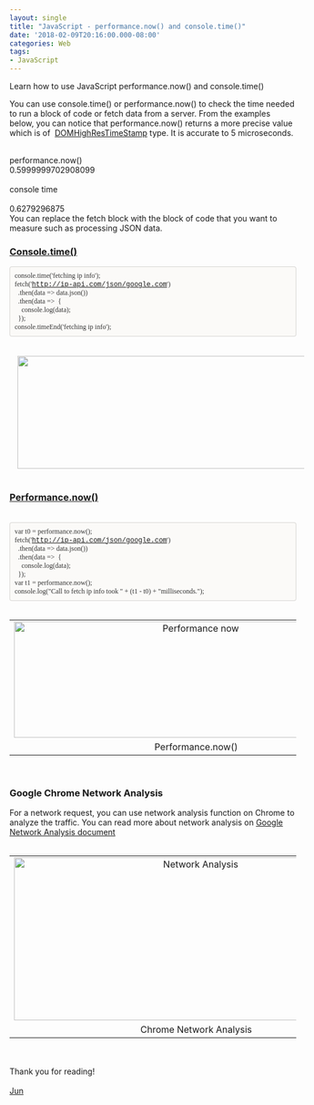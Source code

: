 ```yaml
---
layout: single
title: "JavaScript - performance.now() and console.time()"
date: '2018-02-09T20:16:00.000-08:00'
categories: Web
tags:
- JavaScript
---
```

Learn how to use JavaScript performance.now() and console.time()  

You can use console.time() or performance.now() to check the time needed to run a block of code or fetch data from a server. From the examples below, you can notice that performance.now() returns a more precise value which is of&nbsp;&nbsp;<a href="https://developer.mozilla.org/en-US/docs/Web/API/DOMHighResTimeStamp" target="_blank">DOMHighResTimeStamp</a> type. It is accurate to 5 microseconds.<br /><div><br /></div><div>performance.now()</div><div>0.5999999702908099 </div><div><br /></div><div>console time </div><!--?xml version="1.0" encoding="UTF-8"?-->  <br /><div>0.6279296875</div><div>You can replace the fetch block with the block of code that you want to measure such as processing JSON data.&nbsp;</div><h3><a href="https://developer.mozilla.org/en-US/docs/Web/API/Console/time" target="_blank">Console.time()</a></h3><div><div style="-en-codeblock: true; background-color: #fbfaf8; border-bottom-left-radius: 4px; border-bottom-right-radius: 4px; border-top-left-radius: 4px; border-top-right-radius: 4px; border: 1px solid rgba(0, 0, 0, 0.14902); box-sizing: border-box; color: #333333; font-family: Monaco, Menlo, Consolas, 'Courier New', monospace; font-size: 12px; padding: 8px;"><div><span style="font-family: &quot;monaco&quot;;">console.time('fetching ip info');</span></div><div><span style="font-family: &quot;monaco&quot;;">fetch('</span><a href="http://ip-api.com/json/google.com" style="color: #333333; font-family: Monaco;">http://ip-api.com/json/google.com</a><span style="font-family: &quot;monaco&quot;;">')</span></div><div><span style="font-family: &quot;monaco&quot;;">&nbsp;&nbsp;.then(data =&gt; data.json())</span></div><div><span style="font-family: &quot;monaco&quot;;">&nbsp;&nbsp;.then(data =&gt;&nbsp;&nbsp;{</span></div><div><span style="font-family: &quot;monaco&quot;;">&nbsp;&nbsp;&nbsp;&nbsp;console.log(data);</span></div><div><span style="font-family: &quot;monaco&quot;;">&nbsp;&nbsp;});</span></div><div><span style="font-family: &quot;monaco&quot;;">console.timeEnd('fetching ip info');</span></div></div></div><div><br /></div><div><br /></div><div style="text-align: center;"><a href="https://1.bp.blogspot.com/-xC67Lic2RQ4/Wn1NSHZX8vI/AAAAAAAAAY4/lQqzIqy2pzQe0kyOpZP9oXCxyxU-WtKUACLcBGAs/s1600/chrome-console-time.png" imageanchor="1" style="margin-left: 1em; margin-right: 1em;"><img border="0" data-original-height="353" data-original-width="1141" height="198" src="https://1.bp.blogspot.com/-xC67Lic2RQ4/Wn1NSHZX8vI/AAAAAAAAAY4/lQqzIqy2pzQe0kyOpZP9oXCxyxU-WtKUACLcBGAs/s640/chrome-console-time.png" width="640" /></a></div><br /><h3><a href="https://developer.mozilla.org/en-US/docs/Web/API/Performance/now" target="_blank">Performance.now()</a></h3><!--?xml version="1.0" encoding="UTF-8"?-->  <br /><div style="-en-codeblock: true; background-color: #fbfaf8; border-bottom-left-radius: 4px; border-bottom-right-radius: 4px; border-top-left-radius: 4px; border-top-right-radius: 4px; border: 1px solid rgba(0, 0, 0, 0.14902); box-sizing: border-box; color: #333333; font-family: Monaco, Menlo, Consolas, 'Courier New', monospace; font-size: 12px; padding: 8px;"><div><span style="font-family: &quot;monaco&quot;;">var t0 = performance.now();</span></div><div><span style="font-family: &quot;monaco&quot;;">fetch('</span><a href="http://ip-api.com/json/google.com" style="color: #333333; font-family: Monaco;">http://ip-api.com/json/google.com</a><span style="font-family: &quot;monaco&quot;;">')</span></div><div><span style="font-family: &quot;monaco&quot;;">&nbsp;&nbsp;.then(data =&gt; data.json())</span></div><div><span style="font-family: &quot;monaco&quot;;">&nbsp;&nbsp;.then(data =&gt;&nbsp;&nbsp;{</span></div><div><span style="font-family: &quot;monaco&quot;;">&nbsp;&nbsp;&nbsp;&nbsp;console.log(data);</span></div><div><span style="font-family: &quot;monaco&quot;;">&nbsp;&nbsp;});</span></div><div><span style="font-family: &quot;monaco&quot;;">var t1 = performance.now();</span></div><div><span style="font-family: &quot;monaco&quot;;">console.log("Call to fetch ip info took " + (t1 - t0) + "milliseconds.");</span></div></div><br /><div style="text-align: center;"><table align="center" cellpadding="0" cellspacing="0" class="tr-caption-container" style="margin-left: auto; margin-right: auto; text-align: center;"><tbody><tr><td style="text-align: center;"><a href="https://2.bp.blogspot.com/-Jhx5UxMUhqY/Wn1NSH1cdAI/AAAAAAAAAY8/mQfQRCMcMyQbPt0hmqBZvOf1PPrLB1HDQCLcBGAs/s1600/chrome-performance-now.png" imageanchor="1" style="margin-left: auto; margin-right: auto;"><img alt="Performance now" border="0" data-original-height="364" data-original-width="1140" height="204" src="https://2.bp.blogspot.com/-Jhx5UxMUhqY/Wn1NSH1cdAI/AAAAAAAAAY8/mQfQRCMcMyQbPt0hmqBZvOf1PPrLB1HDQCLcBGAs/s640/chrome-performance-now.png" title="Performance.now()" width="640" /></a></td></tr><tr><td class="tr-caption" style="text-align: center;">Performance.now()</td></tr></tbody></table></div><br /><h3>Google Chrome Network Analysis</h3>For a network request, you can use network analysis function on Chrome to analyze the traffic. You can read more about network analysis on <a href="https://developers.google.com/web/tools/chrome-devtools/network-performance/reference#timing-explanation" target="_blank">Google Network Analysis document</a><br /><br /><div style="text-align: center;"><table align="center" cellpadding="0" cellspacing="0" class="tr-caption-container" style="margin-left: auto; margin-right: auto; text-align: center;"><tbody><tr><td style="text-align: center;"><a href="https://1.bp.blogspot.com/-VzNuL60RC4Q/Wn1NSLqGydI/AAAAAAAAAZA/4aaPFNUM1qUOpMDXcpxbAqyfU2OQIJ1JACLcBGAs/s1600/chrome-network%2Banalysis.png" imageanchor="1" style="margin-left: auto; margin-right: auto;"><img alt="Network Analysis" border="0" data-original-height="511" data-original-width="1140" height="286" src="https://1.bp.blogspot.com/-VzNuL60RC4Q/Wn1NSLqGydI/AAAAAAAAAZA/4aaPFNUM1qUOpMDXcpxbAqyfU2OQIJ1JACLcBGAs/s640/chrome-network%2Banalysis.png" title="Chrome Network Analysis" width="640" /></a></td></tr><tr><td class="tr-caption" style="text-align: center;">Chrome Network Analysis</td></tr></tbody></table></div><div style="text-align: center;"><br /></div><div style="text-align: center;"><br /></div>Thank you for reading!<br /><br /><a href="http://www.language-diary.com/p/jun711-language-diary.html" target="_blank">Jun</a><br /><div><br /></div><br />